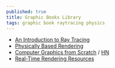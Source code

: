 ```yaml
---
published: true
title: Graphic Books Library
tags: graphic book raytracing physics
---
```

- [An Introduction to Ray Tracing](http://www.realtimerendering.com/blog/an-introduction-to-ray-tracing-is-now-free-for-download/)
- [Physically Based Rendering](http://www.pbr-book.org/)
- [Computer Graphics from Scratch](https://gabrielgambetta.com/computer-graphics-from-scratch/) / [HN](https://news.ycombinator.com/item?id=26017086)
- [Real-Time Rendering Resources](http://www.realtimerendering.com/#books-small-table)
